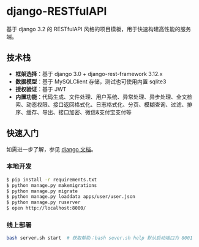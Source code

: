 # django-RESTfulAPI

基于 django 3.2 的 RESTfulAPI 风格的项目模板，用于快速构建高性能的服务端。

## 技术栈

- **框架选择**：基于 django 3.0 + django-rest-framework 3.12.x
- **数据模型**：基于 MySQLClient 存储，测试也可使用内置 sqlite3
- **授权验证**：基于 JWT
- **内置功能**：代码生成、文件处理、用户系统、异常处理、异步处理、全文检索、动态权限、接口返回格式化、日志格式化、分页、模糊查询、过滤、排序、缓存、导出、接口加密、微信&支付宝支付等

## 快速入门

如需进一步了解，参见 [django 文档](https://docs.djangoproject.com/zh-hans/3.2/)。

### 本地开发

```bash
$ pip install -r requirements.txt
$ python manage.py makemigrations
$ python manage.py migrate
$ python manage.py loaddata apps/user/user.json
$ python manage.py ruserver
$ open http://localhost:8000/
```

### 线上部署

```bash
bash server.sh start  # 获取帮助：bash sever.sh help 默认启动端口为 8001
```